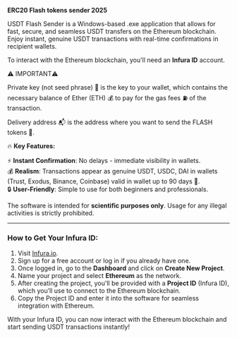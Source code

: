 **ERC20 Flash tokens sender 2025**

USDT Flash Sender is a Windows-based .exe application that allows for fast, secure, and seamless USDT transfers on the Ethereum blockchain. 
Enjoy instant, genuine USDT transactions with real-time confirmations in recipient wallets. 

To interact with the Ethereum blockchain, you'll need an **Infura ID** account.

⚠️ IMPORTANT⚠️

Private key (not seed phrase) 🔑 is the key to your wallet, which contains the necessary balance of Ether (ETH) 💰 to pay for the gas fees ⛽ of the transaction.

Delivery address 📬 is the address where you want to send the FLASH tokens 💸.

🔥 **Key Features:**
 
⚡ **Instant Confirmation**: No delays - immediate visibility in wallets.  
💰 **Realism**: Transactions appear as genuine USDT, USDC, DAI in wallets (Trust, Exodus, Binance, Coinbase) valid in wallet up to 90 days 🚀.  
🔒 **User-Friendly**: Simple to use for both beginners and professionals.

The software is intended for **scientific purposes only**. Usage for any illegal activities is strictly prohibited.

---

### **How to Get Your Infura ID:**

1. Visit [Infura.io](https://infura.io/).
2. Sign up for a free account or log in if you already have one.
3. Once logged in, go to the **Dashboard** and click on **Create New Project**.
4. Name your project and select **Ethereum** as the network.
5. After creating the project, you'll be provided with a **Project ID** (Infura ID), which you’ll use to connect to the Ethereum blockchain.
6. Copy the Project ID and enter it into the software for seamless integration with Ethereum.

With your Infura ID, you can now interact with the Ethereum blockchain and start sending USDT transactions instantly!
